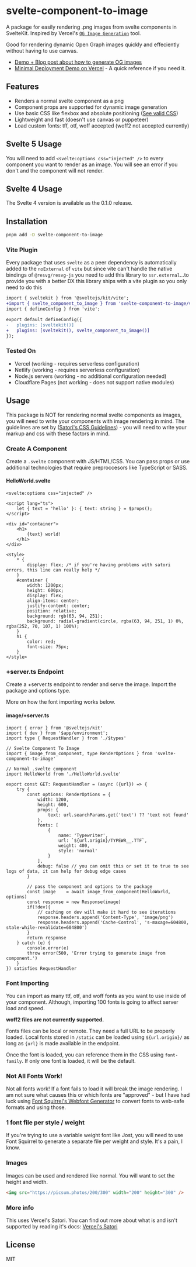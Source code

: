 # svelte-component-to-image

A package for easily rendering .png images from svelte components in SvelteKit. Inspired by Vercel's
[`OG Image Generation`](https://vercel.com/docs/concepts/functions/edge-functions/og-image-generation) tool.

Good for rendering dynamic Open Graph images quickly and effeciently without having to use canvas.

- [Demo + Blog post about how to generate OG images](https://jovianmoon.io/posts/generating-open-graph-images-with-sveltekit-components)
- [Minimal Deployment Demo on Vercel](https://github.com/StephenGunn/skcti) - A quick reference if you need it.

## Features

- Renders a normal svelte component as a png
- Component props are supported for dynamic image generation
- Use basic CSS like flexbox and absolute positioning ([See valid CSS](https://github.com/vercel/satori#css))
- Lightweight and fast (doesn't use canvas or puppeteer)
- Load custom fonts: tff, otf, woff accepted (woff2 not accepted currently)

## Svelte 5 Usage

You will need to add `<svelte:options css="injected" />` to every component you want to render as an image. You will see an error if you don't and the component will not render.

## Svelte 4 Usage

The Svelte 4 version is available as the 0.1.0 release.

## Installation

```bash
pnpm add -D svelte-component-to-image
```

### Vite Plugin

Every package that uses `svelte` as a peer dependency is automatically added to the `noExternal` of `vite` but since vite can't handle the native bindings of `@resvg/resvg-js` you need to add this library to `ssr.external`...to provide you with a better DX this library ships with a vite plugin so you only need to do this

```diff
import { sveltekit } from '@sveltejs/kit/vite';
+import { svelte_component_to_image } from 'svelte-component-to-image/vite';
import { defineConfig } from 'vite';

export default defineConfig({
-	plugins: [sveltekit()]
+	plugins: [sveltekit(), svelte_component_to_image()]
});
```

### Tested On

- Vercel (working - requires serverless configuration)
- Netlify (working - requires serverless configuration)
- Node.js servers (working - no additional configuration needed)
- Cloudflare Pages (not working - does not support native modules)

## Usage

This package is NOT for rendering normal svelte components as images, you will need to write your components with image rendering in mind. The guidelines are set by ([Satori's CSS Guidelines](https://github.com/vercel/satori#css)) - you will need to write your markup and css with these factors in mind.

### Create A Component

Create a `.svelte` component with JS/HTML/CSS. You can pass props or use additional technologies
that require preproccesors like TypeScript or SASS.

#### HelloWorld.svelte

```svelte
<svelte:options css="injected" />

<script lang="ts">
	let { text = 'hello' }: { text: string } = $props();
</script>

<div id="container">
	<h1>
		{text} world!
	</h1>
</div>

<style>
	* {
		display: flex; /* if you're having problems with satori errors, this line can really help */
	}
	#container {
		width: 1200px;
		height: 600px;
		display: flex;
		align-items: center;
		justify-content: center;
		position: relative;
		background: rgb(63, 94, 251);
		background: radial-gradient(circle, rgba(63, 94, 251, 1) 0%, rgba(252, 70, 107, 1) 100%);
	}
	h1 {
		color: red;
		font-size: 75px;
	}
</style>
```

### +server.ts Endpoint

Create a +server.ts endpoint to render and serve the image. Import the package and options type.

More on how the font importing works below.

#### image/+server.ts

```TS
import { error } from '@sveltejs/kit'
import { dev } from '$app/environment';
import type { RequestHandler } from './$types'

// Svelte Component To Image
import { image_from_component, type RenderOptions } from 'svelte-component-to-image'

// Normal .svelte component
import HelloWorld from './HelloWorld.svelte'

export const GET: RequestHandler = (async ({url}) => {
    try {
        const options: RenderOptions = {
            width: 1200,
            height: 600,
            props: {
                text: url.searchParams.get('text') ?? 'text not found'
            },
            fonts: [
                {
                    name: 'Typewriter',
                    url: `${url.origin}/TYPEWR__.TTF`,
                    weight: 400,
                    style: 'normal'
                }
            ],
            debug: false // you can omit this or set it to true to see logs of data, it can help for debug edge cases
        }

        // pass the component and options to the package
        const image    = await image_from_component(HelloWorld, options)
        const response = new Response(image)
        if(!dev){
            // caching on dev will make it hard to see iterations
            response.headers.append('Content-Type', 'image/png')
            response.headers.append('Cache-Control', 's-maxage=604800, stale-while-revalidate=604800')
        }
        return response
    } catch (e) {
        console.error(e)
        throw error(500, 'Error trying to generate image from component.')
    }
}) satisfies RequestHandler
```

### Font Importing

You can import as many ttf, otf, and woff fonts as you want to use inside of your component.
Although, importing 100 fonts is going to affect server load and speed.

**woff2 files are not currently supported.**

Fonts files can be local or remote. They need a full URL to be properly loaded. Local fonts
stored in `/static` can be loaded using `${url.origin}/` as long as `{url}` is made available
in the endpoint.

Once the font is loaded, you can reference them in the CSS using `font-family`. If only one font is loaded,
it will be the default.

### Not All Fonts Work!

Not all fonts work! If a font fails to load it will break the image rendering. I am not sure what causes this or which fonts are "approved" - but I have had luck using [Font Squirrel's Webfont Generator](https://www.fontsquirrel.com/tools/webfont-generator) to convert fonts to web-safe formats and using those.

### 1 font file per style / weight

If you're trying to use a variable weight font like Jost, you will need to use Font Squirrel to generate a separate file per weight and style. It's a pain, I know.

### Images

Images can be used and rendered like normal. You will want to set the height and width.

```HTML
<img src="https://picsum.photos/200/300" width="200" height="300" />
```

### More info

This uses Vercel's Satori. You can find out more about what is and isn't supported by reading it's docs:
[Vercel's Satori](https://github.com/vercel/satori)

## License

MIT
